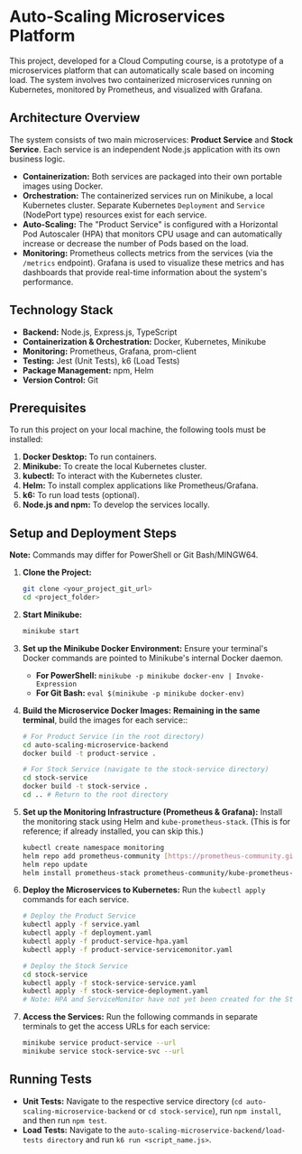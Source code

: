 # Auto-Scaling Microservices Platform

This project, developed for a Cloud Computing course, is a prototype of a microservices platform that can automatically scale based on incoming load. The system involves two containerized microservices running on Kubernetes, monitored by Prometheus, and visualized with Grafana.

## Architecture Overview

The system consists of two main microservices: **Product Service** and **Stock Service**. Each service is an independent Node.js application with its own business logic.

- **Containerization:** Both services are packaged into their own portable images using Docker.
- **Orchestration:** The containerized services run on Minikube, a local Kubernetes cluster. Separate Kubernetes `Deployment` and `Service` (NodePort type) resources exist for each service.
- **Auto-Scaling:** The "Product Service" is configured with a Horizontal Pod Autoscaler (HPA) that monitors CPU usage and can automatically increase or decrease the number of Pods based on the load.
- **Monitoring:** Prometheus collects metrics from the services (via the `/metrics` endpoint). Grafana is used to visualize these metrics and has dashboards that provide real-time information about the system's performance.

## Technology Stack

- **Backend:** Node.js, Express.js, TypeScript
- **Containerization & Orchestration:** Docker, Kubernetes, Minikube
- **Monitoring:** Prometheus, Grafana, prom-client
- **Testing:** Jest (Unit Tests), k6 (Load Tests)
- **Package Management:** npm, Helm
- **Version Control:** Git

## Prerequisites

To run this project on your local machine, the following tools must be installed:

1. **Docker Desktop:** To run containers.
2. **Minikube:** To create the local Kubernetes cluster.
3. **kubectl:** To interact with the Kubernetes cluster.
4. **Helm:** To install complex applications like Prometheus/Grafana.
5. **k6:** To run load tests (optional).
6. **Node.js and npm:** To develop the services locally.

## Setup and Deployment Steps

**Note:** Commands may differ for PowerShell or Git Bash/MINGW64.

1.  **Clone the Project:**

    ```bash
    git clone <your_project_git_url>
    cd <project_folder>
    ```

2.  **Start Minikube:**

    ```bash
    minikube start
    ```

3.  **Set up the Minikube Docker Environment:**
    Ensure your terminal's Docker commands are pointed to Minikube's internal Docker daemon.

    - **For PowerShell:** `minikube -p minikube docker-env | Invoke-Expression`
    - **For Git Bash:** `eval $(minikube -p minikube docker-env)`

4.  **Build the Microservice Docker Images:**
    **Remaining in the same terminal**, build the images for each service::

    ```bash
    # For Product Service (in the root directory)
    cd auto-scaling-microservice-backend
    docker build -t product-service .

    # For Stock Service (navigate to the stock-service directory)
    cd stock-service
    docker build -t stock-service .
    cd .. # Return to the root directory
    ```

5.  **Set up the Monitoring Infrastructure (Prometheus & Grafana):**
    Install the monitoring stack using Helm and `kube-prometheus-stack`. (This is for reference; if already installed, you can skip this.)

    ```bash
    kubectl create namespace monitoring
    helm repo add prometheus-community [https://prometheus-community.github.io/helm-charts](https://prometheus-community.github.io/helm-charts)
    helm repo update
    helm install prometheus-stack prometheus-community/kube-prometheus-stack --namespace monitoring --wait
    ```

6.  **Deploy the Microservices to Kubernetes:**
    Run the `kubectl apply` commands for each service.

    ```bash
    # Deploy the Product Service
    kubectl apply -f service.yaml
    kubectl apply -f deployment.yaml
    kubectl apply -f product-service-hpa.yaml
    kubectl apply -f product-service-servicemonitor.yaml

    # Deploy the Stock Service
    cd stock-service
    kubectl apply -f stock-service-service.yaml
    kubectl apply -f stock-service-deployment.yaml
    # Note: HPA and ServiceMonitor have not yet been created for the Stock Service.
    ```

7.  **Access the Services:**
    Run the following commands in separate terminals to get the access URLs for each service:
    ```bash
    minikube service product-service --url
    minikube service stock-service-svc --url
    ```

## Running Tests

- **Unit Tests:** Navigate to the respective service directory (`cd auto-scaling-microservice-backend` or `cd stock-service`), run `npm install`, and then run `npm test`.
- **Load Tests:** Navigate to the `auto-scaling-microservice-backend/load-tests directory` and run `k6 run <script_name.js>`.
